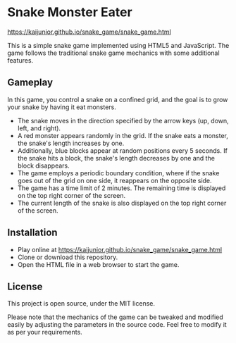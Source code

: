 # Snake Monster Eater
https://kaijunior.github.io/snake_game/snake_game.html

This is a simple snake game implemented using HTML5 and JavaScript. The game follows the traditional snake game mechanics with some additional features.

## Gameplay

In this game, you control a snake on a confined grid, and the goal is to grow your snake by having it eat monsters. 

- The snake moves in the direction specified by the arrow keys (up, down, left, and right). 
- A red monster appears randomly in the grid. If the snake eats a monster, the snake's length increases by one. 
- Additionally, blue blocks appear at random positions every 5 seconds. If the snake hits a block, the snake's length decreases by one and the block disappears. 
- The game employs a periodic boundary condition, where if the snake goes out of the grid on one side, it reappears on the opposite side. 
- The game has a time limit of 2 minutes. The remaining time is displayed on the top right corner of the screen.
- The current length of the snake is also displayed on the top right corner of the screen.

## Installation
- Play online at https://kaijunior.github.io/snake_game/snake_game.html
- Clone or download this repository.
- Open the HTML file in a web browser to start the game.

## License

This project is open source, under the MIT license.

Please note that the mechanics of the game can be tweaked and modified easily by adjusting the parameters in the source code. Feel free to modify it as per your requirements.
